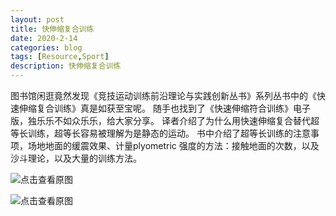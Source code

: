 ```yaml
---
layout: post
title: 快伸缩复合训练
date: 2020-2-14
categories: blog
tags: [Resource,Sport]
description: 快伸缩复合训练
---
```


图书馆闲逛竟然发现《竞技运动训练前沿理论与实践创新丛书》系列丛书中的《快速伸缩复合训练》真是如获至宝呢。
随手也找到了《快速伸缩符合训练》电子版，独乐乐不如众乐乐，给大家分享。
译者介绍了为什么用快速伸缩复合替代超等长训练，超等长容易被理解为是静态的运动。
书中介绍了超等长训练的注意事项，场地地面的缓震效果、计量plyometric 强度的方法：接触地面的次数，以及沙斗理论，以及大量的训练方法。

![点击查看原图](https://4kou.com/attachment/1806/thread/207_33884_2d74ba69cb0908d.jpg)

![点击查看原图](https://4kou.com/attachment/1806/thread/207_33884_d08806e4227ce5b.jpg)